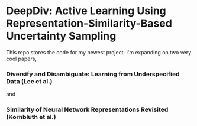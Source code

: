 # DeepDiv: Active Learning Using Representation-Similarity-Based Uncertainty Sampling
This repo stores the code for my newest project. I'm expanding on two very cool papers, 

### Diversify and Disambiguate: Learning from Underspecified Data (Lee et al.)

and 

### Similarity of Neural Network Representations Revisited (Kornbluth et al.)